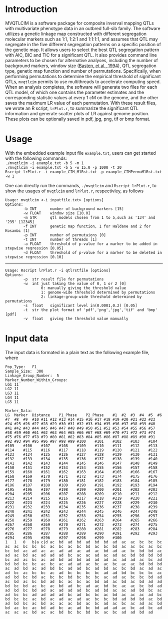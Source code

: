 # Introduction
MVQTLCIM is a software package for composite inverval mapping QTLs with multivariate phenotype data in an outbred full-sib family. The software utilizes a genetic linkage map constructed with different segregation molecular markers such as 1:1, 1:2:1 and 1:1:1:1, and assumes that QTL may segregate in the five different segregation patterns on a specific position of the genetic map. It allows users to select the best QTL segregation pattern with AIC, BIC and TIC for a significant QTL. It also provides command line parameters to be chosen for alternative analyses, including the number of background markers, window size ([Basten, et al., 1994](http://statgen.ncsu.edu/qtlcart/WinQTLCart.pdf)), QTL segregation type, genetic map function and number of permutations. Specifically, when performing permutations to determine the empirical threshold of significant QTLs, `mvqtlcim` permits to use multithreads to accelerate computing speed. When an analysis completes, the software will generate two files for each QTL model, of which one contains the parameter estimates and the corresponding statistic values at every 1 cM on the genome, and the other saves the maximum LR value of each permutation. With these result files, we wrote an R script, `lrPlot.r`, to summarize the significant QTL information and generate scatter plots of LR against genome position. These plots can be optionally saved in pdf, jpg, png, tif or bmp format. 
# Usage
With the embedded example input file `example.txt`, users can get started with the following commands:  
`./mvqtlcim -i example.txt -b 5 -m 1`  
`./mvqtlcim -i example.txt -b 5 -w 15.0 -p 1000 -t 20`  
`Rscript lrPlot.r -i example_CIM_M1Rst.txt -p example_CIMPermuM1Rst.txt -w 1`  
  
One can directly run the commands, `./mvqtlcim` and `Rscript lrPlot.r`, to show the usages of `mvqtlcim` and `lrPlot.r`, respectivley, as follows  

    Usage: mvqtlcim <-i inputfile.txt> [options]  
    Options:  
            -b INT  	number of background markers [15]  
            -w FLOAT	window size [10.0]  
            -m STR		qtl models chosen from 1 to 5,such as '134' and '235' [12345]  
            -f INT		genetic map function, 1 for Haldane and 2 for Kosambi [1]  
            -p INT		number of permutaions [0]  
            -t INT		number of threads [1]  
            -a FLOAT	threshold of p-value for a marker to be added in stepwise regression [0.05]  
            -d FLOAT	threshold of p-value for a marker to be deleted in stepwise regression [0.10]  
--- - - -     
    Usage: Rscript lrPlot.r -i qtlrstfile [options]
    Options:
        	-p	str	result file for permutations
	        -w	int	just taking the value of 0, 1 or 2 [0]
			        0: manually giving the threshold value
			        1: genome-wide threshold determined by permutations
			        2: linkage-group-wide threshold determined by permutations
	        -s	float	significant level in(0.0001,0.2) [0.05]
	        -t	str	the plot format of 'pdf','png','jpg','tif' and 'bmp' [pdf]
	        -v	float	giving the threshold value manually

# Input data
The input data is formated in a plain text as the following example file, where 

	Pop_Type:	F1  
	Sample_Size:  300  
	Linkage_Group_Number:  5  
	Marker_Number_Within_Groups:  
	LG1	11  
	LG2	11  
	LG3	11  
	LG4	11  
	LG5	11  

	Marker_Data:
	LG	Marker	Distance	P1_Phase	P2_Phase	#1	#2	#3	#4	#5	#6	#7	#8	#9	#10	#11	#12	#13	#14	#15	#16	#17	#18	#19	#20	#21	#22	#23	#24	#25	#26	#27	#28	#29	#30	#31	#32	#33	#34	#35	#36	#37	#38	#39	#40	#41	#42	#43	#44	#45	#46	#47	#48	#49	#50	#51	#52	#53	#54	#55	#56	#57	#58	#59	#60	#61	#62	#63	#64	#65	#66	#67	#68	#69	#70	#71	#72	#73	#74	#75	#76	#77	#78	#79	#80	#81	#82	#83	#84	#85	#86	#87	#88	#89	#90	#91	#92	#93	#94	#95	#96	#97	#98	#99	#100	#101	#102	#103	#104	#105	#106	#107	#108	#109	#110	#111	#112	#113	#114	#115	#116	#117	#118	#119	#120	#121	#122	#123	#124	#125	#126	#127	#128	#129	#130	#131	#132	#133	#134	#135	#136	#137	#138	#139	#140	#141	#142	#143	#144	#145	#146	#147	#148	#149	#150	#151	#152	#153	#154	#155	#156	#157	#158	#159	#160	#161	#162	#163	#164	#165	#166	#167	#168	#169	#170	#171	#172	#173	#174	#175	#176	#177	#178	#179	#180	#181	#182	#183	#184	#185	#186	#187	#188	#189	#190	#191	#192	#193	#194	#195	#196	#197	#198	#199	#200	#201	#202	#203	#204	#205	#206	#207	#208	#209	#210	#211	#212	#213	#214	#215	#216	#217	#218	#219	#220	#221	#222	#223	#224	#225	#226	#227	#228	#229	#230	#231	#232	#233	#234	#235	#236	#237	#238	#239	#240	#241	#242	#243	#244	#245	#246	#247	#248	#249	#250	#251	#252	#253	#254	#255	#256	#257	#258	#259	#260	#261	#262	#263	#264	#265	#266	#267	#268	#269	#270	#271	#272	#273	#274	#275	#276	#277	#278	#279	#280	#281	#282	#283	#284	#285	#286	#287	#288	#289	#290	#291	#292	#293	#294	#295	#296	#297	#298	#299	#300
	1	1	0	b|a	c|d	ac	bd	ad	bd	ad	bd	bd	ad	ac	ac	bc	bc	bc	ac	ac	bc	bc	bc	ac	bc	ac	bc	bd	ac	bc	bd	ac	ac	bc	ac	bc	bc	bd	ac	ad	ac	ac	ad	ad	ac	ad	ac	bd	ad	ac	bc	bd	bd	ac	ad	ac	bd	ac	ad	ad	ad	bc	ac	ac	ad	ac	ad	ac	bd	bd	bd	bd	bc	ad	ac	bc	ac	ad	bd	ad	bd	ad	ad	ad	ac	ad	ad	ac	bc	ad	bd	bd	bc	bc	ac	bc	ac	ad	ad	ac	bc	ac	bc	ac	ac	bd	bd	bd	ac	ad	bd	ac	ad	bd	bc	ad	ad	bc	ad	bd	ac	bc	bd	ac	ad	ac	ad	bc	ac	bc	bc	ac	ad	bc	bc	bc	bc	ad	ad	bd	bc	bc	bc	ac	ad	bd	bc	bd	ac	bc	bc	bd	bc	bc	bc	ac	ad	ac	bc	bc	bd	ad	ac	bd	ac	bc	bd	ad	bc	ac	bc	ac	bd	ad	ac	bd	ac	bd	ad	ad	bd	bc	bd	ac	bc	ac	bd	ad	bc	ad	ac	bd	bc	ac	ac	bc	bd	ad	ad	bd	bc	bd	ad	ac	ad	ad	ad	bc	ad	bd	ac	ac	ad	bd	bc	ac	ad	bc	bc	ad	ad	ad	ad	bc	ad	bc	bc	ac	bd	ac	ac	ac	ad	bc	bd	bc	bc	ac	bd	ac	ad	ac	ad	ac	bc	bc	bd	ad	bd	bd	ac	bd	ad	bd	bc	ac	bd	ac	ac	ac	bd	ac	bc	ad	ac	bc	ac	ad	ac	bd	bd	ac	bc	ac	bd	ad	bc	ac	ad	bc	bd	ad	ad	ac	bc	ad	bc	ad	ac	ac	ac	bd	ac	ac	bd	bc	bc	bd	bc	ac	bc	ad	ad	bd	ad
